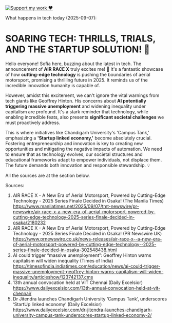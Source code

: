 [![Support my work ❤️](https://img.shields.io/badge/Support%20my%20work%20❤️-orange?style=for-the-badge&logo=patreon&logoColor=white)](https://www.patreon.com/c/evertonics)

What happens in tech today (2025-09-07):

# SOARING TECH: THRILLS, TRIALS, AND THE STARTUP SOLUTION! 🚀

Hello everyone! Sofia here, buzzing about the latest in tech. The announcement of **AIR RACE X** truly excites me! 🤩 It's a fantastic showcase of how **cutting-edge technology** is pushing the boundaries of aerial motorsport, promising a thrilling future in 2025. It reminds us of the incredible innovation humanity is capable of.

However, amidst this excitement, we can't ignore the vital warnings from tech giants like Geoffrey Hinton. His concerns about **AI potentially triggering massive unemployment** and widening inequality under capitalism are profound. It's a stark reminder that technology, while enabling incredible feats, also presents **significant societal challenges** we must proactively address.

This is where initiatives like Chandigarh University's 'Campus Tank,' emphasizing a **'Startup linked economy,'** become absolutely crucial. Fostering entrepreneurship and innovation is key to creating new opportunities and mitigating the negative impacts of automation. We need to ensure that as technology evolves, our societal structures and educational frameworks adapt to empower individuals, not displace them. The future demands both innovation and responsible stewardship. 💡

All the sources are at the section below.

Sources:
1. AIR RACE X - A New Era of Aerial Motorsport, Powered by Cutting-Edge Technology - 2025 Series Finale Decided in Osaka! (The Manila Times)
   https://www.manilatimes.net/2025/09/07/tmt-newswire/pr-newswire/air-race-x-a-new-era-of-aerial-motorsport-powered-by-cutting-edge-technology-2025-series-finale-decided-in-osaka/2180232
2. AIR RACE X - A New Era of Aerial Motorsport, Powered by Cutting-Edge Technology - 2025 Series Finale Decided in Osaka! (PR Newswire UK)
   https://www.prnewswire.co.uk/news-releases/air-race-x--a-new-era-of-aerial-motorsport-powered-by-cutting-edge-technology--2025-series-finale-decided-in-osaka-302548438.html
3. AI could trigger “massive unemployment”: Geoffrey Hinton warns capitalism will widen inequality (Times of India)
   https://timesofindia.indiatimes.com/education/news/ai-could-trigger-massive-unemployment-geoffrey-hinton-warns-capitalism-will-widen-inequality/articleshow/123742137.cms
4. 13th annual convocation held at VIT Chennai (Daily Excelsior)
   https://www.dailyexcelsior.com/13th-annual-convocation-held-at-vit-chennai/
5. Dr Jitendra launches Chandigarh University ‘Campus Tank’, underscores ‘StartUp linked economy’ (Daily Excelsior)
   https://www.dailyexcelsior.com/dr-jitendra-launches-chandigarh-university-campus-tank-underscores-startup-linked-economy-2/